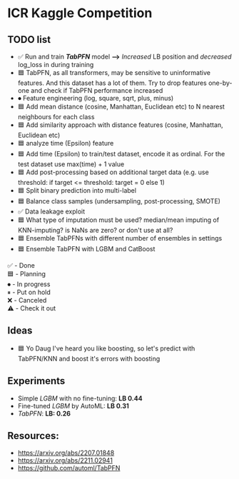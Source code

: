 # ICR Kaggle Competition

## TODO list
* ✅ Run and train ***TabPFN*** model **-->** *Increased* LB position and *decreased* log_loss in during training
* 🟦 TabPFN, as all transformers, may be sensitive to uninformative features. And this dataset has a lot of them. Try to drop features one-by-one and check if TabPFN performance increased
* ⏺ Feature engineering (log, square, sqrt, plus, minus)
* 🟦 Add mean distance (cosine, Manhattan, Euclidean etc) to N nearest neighbours for each class
* 🟦 Add similarity approach with distance features (cosine, Manhattan, Euclidean etc)
* 🟦 analyze time (Epsilon) feature
* 🟦 Add time (Epsilon) to train/test dataset, encode it as ordinal. For the test dataset use max(time) + 1 value 
* 🟦 Add post-processing based on additional target data (e.g. use threshold: if target <= threshold: target = 0 else 1)
* 🟦 Split binary prediction into multi-label
* 🟦 Balance class samples (undersampling, post-processing, SMOTE)
* ✅ Data leakage exploit
* 🟦 What type of imputation must be used? median/mean imputing of KNN-imputing? is NaNs are zero? or don't use at all?
* 🟦 Ensemble TabPFNs with different number of ensembles in settings
* 🟦 Ensemble TabPFN with LGBM and CatBoost


✅ - Done <br>
🟦 - Planning <br>
⏺ - In progress <br>
⏸ - Put on hold <br>
❌ - Canceled <br>
⚠️ - Check it out <br>

## Ideas
* 🟦 Yo Daug I've heard you like boosting, so let's predict with TabPFN/KNN and boost it's errors with boosting

## Experiments
* Simple *LGBM* with no fine-tuning: **LB 0.44**
* Fine-tuned *LGBM* by AutoML: **LB 0.31**
* *TabPFN*: **LB: 0.26** 

## Resources:
* https://arxiv.org/abs/2207.01848
* https://arxiv.org/abs/2211.02941
* https://github.com/automl/TabPFN


